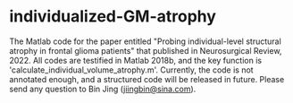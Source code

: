 # individualized-GM-atrophy
The Matlab code for the paper entitled "Probing individual-level structural atrophy in frontal glioma patients" that published in Neurosurgical Review, 2022. All codes are testified in Matlab 2018b, and the key function is 'calculate_individual_volume_atrophy.m'. Currently, the code is not annotated enough, and a structured code will be released in future. Please send any question to Bin Jing (jiingbin@sina.com).
